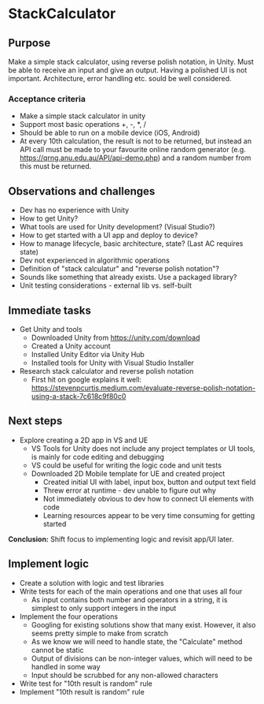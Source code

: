 # StackCalculator

## Purpose
Make a simple stack calculator, using reverse polish notation, in Unity. Must be able to receive an input and give an output. Having a polished UI is not important. Architecture, error handling etc. sould be well considered. 

### Acceptance criteria
- Make a simple stack calculator in unity 
- Support most basic operations +, -, *, /
- Should be able to run on a mobile device (iOS, Android)
- At every 10th calculation, the result is not to be returned, but instead an API call must be made to your favourite online random generator (e.g. https://qrng.anu.edu.au/API/api-demo.php) and a random number from this must be returned.

## Observations and challenges
- Dev has no experience with Unity
- How to get Unity?
- What tools are used for Unity development? (Visual Studio?)
- How to get started with a UI app and deploy to device?
- How to manage lifecycle, basic architecture, state? (Last AC requires state)
- Dev not experienced in algorithmic operations
- Definition of "stack calculatur" and "reverse polish notation"?
- Sounds like something that already exists. Use a packaged library?
- Unit testing considerations - external lib vs. self-built

## Immediate tasks
- Get Unity and tools
  - Downloaded Unity from https://unity.com/download
  - Created a Unity account
  - Installed Unity Editor via Unity Hub
  - Installed tools for Unity with Visual Studio Installer
- Research stack calculator and reverse polish notation
  - First hit on google explains it well: https://stevenpcurtis.medium.com/evaluate-reverse-polish-notation-using-a-stack-7c618c9f80c0

## Next steps
- Explore creating a 2D app in VS and UE
  - VS Tools for Unity does not include any project templates or UI tools, is mainly for code editing and debugging
  - VS could be useful for writing the logic code and unit tests
  - Downloaded 2D Mobile template for UE and created project
    - Created initial UI with label, input box, button and output text field
    - Threw error at runtime - dev unable to figure out why
    - Not immediately obvious to dev how to connect UI elements with code
    - Learning resources appear to be very time consuming for getting started
  
**Conclusion:** Shift focus to implementing logic and revisit app/UI later.

## Implement logic
- Create a solution with logic and test libraries
- Write tests for each of the main operations and one that uses all four
  - As input contains both number and operators in a string, it is simplest to only support integers in the input
- Implement the four operations
  - Googling for existing solutions show that many exist. However, it also seems pretty simple to make from scratch
  - As we know we will need to handle state, the "Calculate" method cannot be static
  - Output of divisions can be non-integer values, which will need to be handled in some way
  - Input should be scrubbed for any non-allowed characters
- Write test for "10th result is random" rule
- Implement "10th result is random" rule